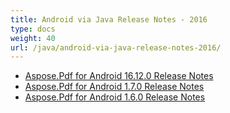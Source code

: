 ```yaml
---
title: Android via Java Release Notes - 2016
type: docs
weight: 40
url: /java/android-via-java-release-notes-2016/
---
```


- [Aspose.Pdf for Android 16.12.0 Release Notes](/pdf/java/aspose-pdf-for-android-16-12-0-release-notes-html/)
- [Aspose.Pdf for Android 1.7.0 Release Notes](/pdf/java/aspose-pdf-for-android-1-7-0-release-notes-html/)
- [Aspose.Pdf for Android 1.6.0 Release Notes](/pdf/java/aspose-pdf-for-android-1-6-0-release-notes-html/)
